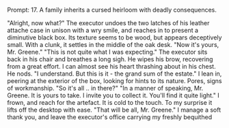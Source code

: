 Prompt:
17. A family inherits a cursed heirloom with deadly consequences.

"Alright, now what?"
The executor undoes the two latches of his leather attache case in unison with a wry smile, and reaches in to present a diminutive black box. Its texture seems to be wood, but appears deceptively small. With a clunk, it settles in the middle of the oak desk. 
"Now it's yours, Mr. Greene."
"This is not quite what I was expecting."
The executor sits back in his chair and breathes a long sigh. He wipes his brow, recovering from a great effort. I can almost see his heart thrashing about in his chest. He nods. 
"I understand. But this is it - the grand sum of the estate."
I lean in, peering at the exterior of the box, looking for hints to its nature. Pores, signs of workmanship. 
"So it's all .. in there?"
"In a manner of speaking, Mr. Greene. It is yours to take. I invite you to collect it. You'll find it quite light."
I frown, and reach for the artefact. It is cold to the touch. To my surprise it lifts off the desktop with ease. 
"That will be all, Mr. Greene."
I manage a soft thank you, and leave the executor's office carrying my freshly bequithed 
